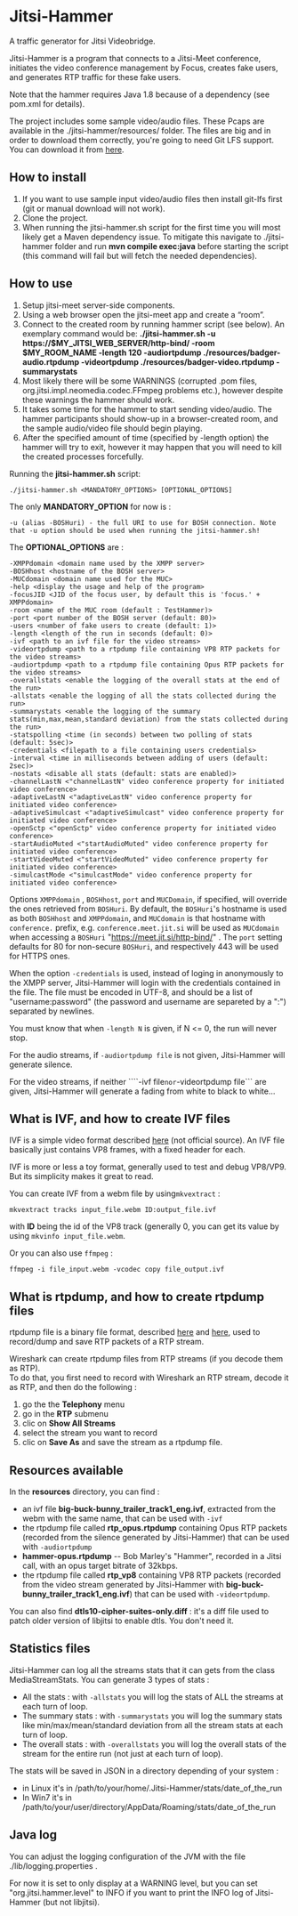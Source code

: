 # Jitsi-Hammer

A traffic generator for Jitsi Videobridge.

Jitsi-Hammer is a program that connects to a Jitsi-Meet conference, 
 initiates the video conference management by Focus,
 creates fake users, and generates RTP traffic for these fake users.  

Note that the hammer requires Java 1.8 because of a dependency (see pom.xml for details).

The project includes some sample video/audio files. These Pcaps are available in the ./jitsi-hammer/resources/ folder. The files are big and in order to download them correctly, you're going to need Git LFS support. You can download it from [here](https://git-lfs.github.com/).

## How to install
1. If you want to use sample input video/audio files then install git-lfs first (git or manual download will not work).
1. Clone the project.
1. When running the jitsi-hammer.sh script for the first time you will most likely get a Maven dependency issue. To mitigate this navigate to ./jitsi-hammer folder and run **mvn compile exec:java** before starting the script (this command will fail but will fetch the needed dependencies).

## How to use
1. Setup jitsi-meet server-side components.
1. Using a web browser open the jitsi-meet app and create a “room”.
1. Connect to the created room by running hammer script (see below). An exemplary command would be: **./jitsi-hammer.sh -u https://$MY_JITSI_WEB_SERVER/http-bind/ -room $MY_ROOM_NAME -length 120 -audiortpdump ./resources/badger-audio.rtpdump -videortpdump ./resources/badger-video.rtpdump -summarystats**
1. Most likely there will be some WARNINGS (corrupted .pom files, org.jitsi.impl.neomedia.codec.FFmpeg problems etc.), however despite these warnings the hammer should work. 
1. It takes some time for the hammer to start sending video/audio. The hammer participants should show-up in a browser-created room, and the sample audio/video file should begin playing. 
1. After the specified amount of time (specified by -length option) the hammer will try to exit, however it may happen that you will need to kill the created processes forcefully.

Running the **jitsi-hammer.sh** script:

```./jitsi-hammer.sh <MANDATORY_OPTIONS> [OPTIONAL_OPTIONS]```

The only **MANDATORY_OPTION** for now is :

```
-u (alias -BOSHuri) - the full URI to use for BOSH connection. Note that -u option should be used when running the jitsi-hammer.sh!
```

The **OPTIONAL_OPTIONS** are :
```
-XMPPdomain <domain name used by the XMPP server>
-BOSHhost <hostname of the BOSH server>
-MUCdomain <domain name used for the MUC>
-help <display the usage and help of the program>
-focusJID <JID of the focus user, by default this is 'focus.' + XMPPdomain>
-room <name of the MUC room (default : TestHammer)>
-port <port number of the BOSH server (default: 80)>
-users <number of fake users to create (default: 1)>
-length <length of the run in seconds (default: 0)>
-ivf <path to an ivf file for the video streams>
-videortpdump <path to a rtpdump file containing VP8 RTP packets for the video streams>
-audiortpdump <path to a rtpdump file containing Opus RTP packets for the video streams>
-overallstats <enable the logging of the overall stats at the end of the run>
-allstats <enable the logging of all the stats collected during the run>
-summarystats <enable the logging of the summary stats(min,max,mean,standard deviation) from the stats collected during the run>
-statspolling <time (in seconds) between two polling of stats (default: 5sec)>
-credentials <filepath to a file containing users credentials>
-interval <time in milliseconds between adding of users (default: 2sec)>
-nostats <disable all stats (default: stats are enabled)>
-channelLastN <"channelLastN" video conference property for initiated video conference>
-adaptiveLastN <"adaptiveLastN" video conference property for initiated video conference>
-adaptiveSimulcast <"adaptiveSimulcast" video conference property for initiated video conference>
-openSctp <"openSctp" video conference property for initiated video conference>
-startAudioMuted <"startAudioMuted" video conference property for initiated video conference>
-startVideoMuted <"startVideoMuted" video conference property for initiated video conference>
-simulcastMode <"simulcastMode" video conference property for initiated video conference>
```

Options ```XMPPdomain``` , ```BOSHhost```, ```port``` and ```MUCDomain```, if specified, will override the ones retrieved from ```BOSHuri```.
By default, the ```BOSHuri```'s hostname is used as both ```BOSHhost``` and ```XMPPdomain```, and ```MUCdomain``` is that hostname with ```conference.``` prefix, e.g. ```conference.meet.jit.si```
will be used as ```MUCdomain``` when accessing a ```BOSHuri``` "https://meet.jit.si/http-bind/" .
The ```port``` setting defaults for 80 for non-secure ```BOSHuri```, and respectively 443 will be used for HTTPS ones.

When the option ```-credentials``` is used, instead of loging in anonymously to the XMPP server, Jitsi-Hammer will login with the credentials contained in the file.
The file must be encoded in UTF-8, and should be a list of "username:password" (the password and username are separeted by a ":") separated by newlines.

You must know that when ```-length N``` is given, if N <= 0, the run will never stop.

For the audio streams, if ```-audiortpdump file``` is not given, Jitsi-Hammer will generate silence.

For the video streams, if neither ````-ivf file``` nor ```-videortpdump file``` are given, Jitsi-Hammer will generate a fading from white to black to white...

## What is IVF, and how to create IVF files
IVF is a simple video format described [here](http://wiki.multimedia.cx/index.php?title=IVF) (not official source). An IVF file basically just contains VP8 frames, with a fixed header for each.

IVF is more or less a toy format, generally used to test and debug VP8/VP9. But its simplicity makes it great to read.

You can create IVF from a webm file by using```mkvextract``` :
```
mkvextract tracks input_file.webm ID:output_file.ivf
```
with **ID** being the id of the VP8 track (generally 0, you can get its value by using ```mkvinfo input_file.webm```.

Or you can also use ```ffmpeg``` :
```
ffmpeg -i file_input.webm -vcodec copy file_output.ivf
```

## What is rtpdump, and how to create rtpdump files
rtpdump file is a binary file format, described [here](http://wiki.wireshark.org/rtpdump) and [here](http://www.cs.columbia.edu/irt/software/rtptools/), used to record/dump and save RTP packets of a RTP stream.

Wireshark can create rtpdump files from RTP streams (if you decode them as RTP).  
To do that, you first need to record with Wireshark an RTP stream, decode it as RTP, and then do the following :  
 1. go the the **Telephony** menu
 2. go in the **RTP** submenu
 3. clic on **Show All Streams**
 4. select the stream you want to record
 5. clic on **Save As** and save the stream as a rtpdump file.

## Resources available
In the **resources** directory, you can find :
 - an ivf file **big-buck-bunny_trailer_track1_eng.ivf**, extracted from the webm with the same name, that can be used with ```-ivf```
 - the rtpdump file called **rtp_opus.rtpdump** containing Opus RTP packets (recorded from the silence generated by Jitsi-Hammer) that can be used with ```-audiortpdump```
 - **hammer-opus.rtpdump** -- Bob Marley's "Hammer", recorded in a Jitsi call, with an opus target bitrate of 32kbps.
 - the rtpdump file called **rtp_vp8** containing VP8 RTP packets (recorded from the video stream generated by Jitsi-Hammer with **big-buck-bunny_trailer_track1_eng.ivf**) that can be used with ```-videortpdump```.

You can also find **dtls10-cipher-suites-only.diff** : it's a diff file used to patch older version of libjitsi to enable dtls. You don't need it.

## Statistics files
Jitsi-Hammer can log all the streams stats that it can gets from the class MediaStreamStats. You can generate 3 types of stats :
 - All the stats : with ```-allstats``` you will log the stats of ALL the streams at each turn of loop.
 - The summary stats : with ```-summarystats``` you will log the summary stats like min/max/mean/standard deviation from all the stream stats at each turn of loop.
 - The overall stats : with ```-overallstats``` you will log the overall stats of the stream for the entire run (not just at each turn of loop).

The stats will be saved in JSON in a directory depending of your system :
 - in Linux it's in /path/to/your/home/.Jitsi-Hammer/stats/date\_of\_the\_run
 - In Win7 it's in /path/to/your/user/directory/AppData/Roaming/stats/date\_of\_the\_run

## Java log
You can adjust the logging configuration of the JVM with the file ./lib/logging.properties .  

For now it is set to only display at a WARNING level, but you can set "org.jitsi.hammer.level" to INFO if you want to print the INFO log of Jitsi-Hammer (but not libjitsi).